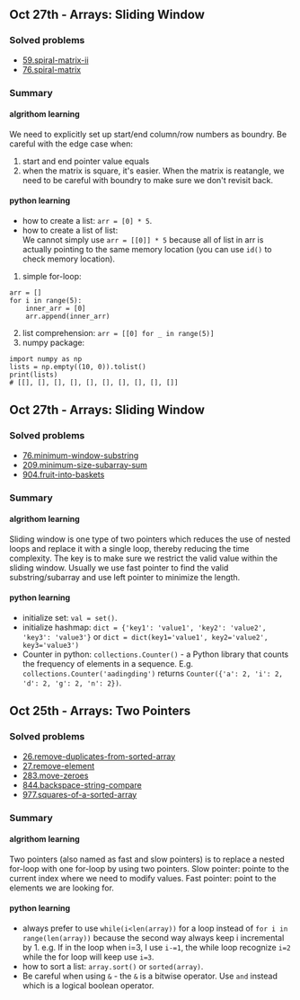 ## Oct 27th - Arrays: Sliding Window
### Solved problems
* [59.spiral-matrix-ii](./arrays/spiral_matrix/59.spiral-matrix-ii.py)
* [76.spiral-matrix](./arrays/spiral_matrix/54.spiral-matrix.py)
### Summary
#### algrithom learning
We need to explicitly set up start/end column/row numbers as boundry. Be careful with the edge case when:  
1. start and end pointer value equals  
2. when the matrix is square, it's easier. When the matrix is reatangle, we need to be careful with boundry to make sure we don't revisit back.
#### python learning
* how to create a list: `arr = [0] * 5`.
* how to create a list of list:  
We cannot simply use `arr = [[0]] * 5` because all of list in arr is actually pointing to the same memory location (you can use `id()` to check memory location).  
1. simple for-loop:  
```
arr = []
for i in range(5):
    inner_arr = [0]
    arr.append(inner_arr)
```
2. list comprehension:  `arr = [[0] for _ in range(5)]`
3. numpy package:  
```
import numpy as np
lists = np.empty((10, 0)).tolist()
print(lists)
# [[], [], [], [], [], [], [], [], [], []]
```
## Oct 27th - Arrays: Sliding Window
### Solved problems
* [76.minimum-window-substring](./arrays/sliding_window/76.minimum-window-substring.py)
* [209.minimum-size-subarray-sum](/arrays/sliding_window/209.minimum-size-subarray-sum.py)
* [904.fruit-into-baskets](./arrays/sliding_window/904.fruit-into-baskets.py)
### Summary
#### algrithom learning
Sliding window is one type of two pointers which reduces the use of nested loops and replace it with a single loop, thereby reducing the time complexity. The key is to make sure we restrict the valid value within the sliding window. Usually we use fast pointer to find the valid substring/subarray and use left pointer to minimize the length.
#### python learning
* initialize set: `val = set()`.
* initialize hashmap: `dict = {'key1': 'value1', 'key2': 'value2', 'key3': 'value3'}` or `dict = dict(key1='value1', key2='value2', key3='value3')`
* Counter in python: `collections.Counter()` - a Python library that counts the frequency of elements in a sequence. E.g. `collections.Counter('aadingding')` returns `Counter({'a': 2, 'i': 2, 'd': 2, 'g': 2, 'n': 2})`.

## Oct 25th - Arrays: Two Pointers
### Solved problems
* [26.remove-duplicates-from-sorted-array](./arrays/two_pointers/26.remove-duplicates-from-sorted-array.py)
* [27.remove-element](./arrays/two_pointers/27.remove-element.py)
* [283.move-zeroes](./arrays/two_pointers/283.move-zeroes.py)
* [844.backspace-string-compare](./arrays/two_pointers/844.backspace-string-compare.py)
* [977.squares-of-a-sorted-array](./arrays/two_pointers/977.squares-of-a-sorted-array.py)
### Summary
#### algrithom learning
Two pointers (also named as fast and slow pointers) is to replace a nested for-loop with one for-loop by using two pointers.
Slow pointer: pointe to the current index where we need to modify values.
Fast pointer: point to the elements we are looking for.
#### python learning
* always prefer to use `while(i<len(array))` for a loop instead of `for i in range(len(array))` because the second way always keep i incremental by 1. e.g. If in the loop when i=3, I use `i-=1`, the while loop recognize `i=2` while the for loop will keep use `i=3`.
* how to sort a list: `array.sort()` or `sorted(array)`.
* Be careful when using `&` - the `&` is a bitwise operator. Use `and` instead which is a logical boolean operator.